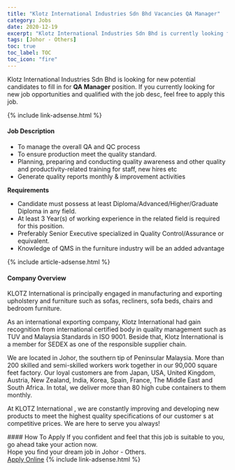 ```yaml
---
title: "Klotz International Industries Sdn Bhd Vacancies QA Manager" 
category: Jobs 
date: 2020-12-19 
excerpt: "Klotz International Industries Sdn Bhd is currently looking for suitable person to fill in the QA Manager which positioned at Johor - Others" 
tags: [Johor - Others] 
toc: true 
toc_label: TOC 
toc_icon: "fire" 
--- 
```


<p>Klotz International Industries Sdn Bhd is looking for new potential candidates to fill in for <b>QA Manager</b> position. If you currently looking for new job opportunities and qualified with the job desc, feel free to apply this job.
</p>{% include link-adsense.html %} 
<div><div><div><h4>Job Description</h4></div></div><div><div><span><div><ul><li>To manage the overall QA and QC process</li><li>To ensure production&#160;meet the quality standard.</li><li>Planning, preparing and conducting quality awareness and other quality and productivity-related training for staff, new hires etc</li><li>Generate quality reports monthly &amp; improvement activities</li></ul><p><strong>Requirements</strong></p><ul><li>Candidate must possess at least Diploma/Advanced/Higher/Graduate Diploma&#160;in any field.</li><li>At least 3&#160;Year(s) of working experience in the related field is required for this position.</li><li>Preferably Senior Executive specialized in Quality Control/Assurance or equivalent.</li><li>Knowledge of QMS in the furniture industry will be an added advantage</li></ul></div></span></div></div></div> 
{% include article-adsense.html %} 
<div><div><div><h4>Company Overview</h4></div></div><div><div><span><div><p>KLOTZ International is principally engaged in manufacturing and exporting upholstery and furniture such as sofas, recliners, sofa beds, chairs and bedroom furniture.</p><p>As an international exporting company, Klotz International had gain recognition from international certified body in quality management such as TUV and Malaysia Standards in ISO 9001. Beside that, Klotz International is a&#160;member for SEDEX as one of the responsible supplier chain.</p><p>We are located in Johor, the southern tip of Peninsular Malaysia. More than 200 skilled and semi-skilled workers work together in our 90,000 square feet factory. Our loyal customers are from Japan, USA, United Kingdom, Austria, New Zealand, India, Korea, Spain, France, The Middle East and South Africa. In total, we deliver more than 80 high cube containers to them monthly.</p><p>At KLOTZ International , we are constantly improving and developing new products to meet the highest quality specifications of our customer s at competitive prices. We are here to serve you always!</p></div></span></div></div></div> 
#### How To Apply 
If you confident and feel that this job is suitable to you, go ahead take your action now. <br/> 
Hope you find your dream job in Johor - Others. <br/> 
<a href="https://www.jobstreet.com.my/en/job/qa-manager-4448027?jobId=jobstreet-my-job-4448027&sectionRank=15&token=0~e1e7cdd9-fd49-4ed7-b818-65086ad3b75f&fr=SRP%20View%20In%20New%20Ta" class="btn btn--info" target="_blank" rel="nofollow noopenner">Apply Online</a> 
{% include link-adsense.html %} 